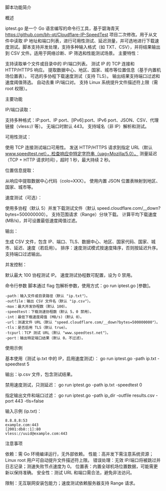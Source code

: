 脚本功能简介

概述

iptest.go 是一个 Go 语言编写的命令行工具，基于碧海青天 https://github.com/bh-qt/Cloudflare-IP-SpeedTest 项目二次修改。用于从文件中读取 IP 地址和端口列表，进行可用性测试、延迟测量，并可选地进行下载速度测试。脚本支持并发处理，支持多种输入格式（如 TXT、CSV），并将结果输出到 CSV 文件。适用于网络诊断、IP 筛选和性能测试场景。
主要特性：

支持读取单个文件或目录中的 IP/端口列表。
测试 IP 的 TCP 连接和 HTTP/HTTPS 响应。
提取数据中心、地区、国家、城市等位置信息（基于内置机场位置表）。
可选的多协程下载速度测试（支持 TLS）。
输出结果支持端口过滤和速度阈值筛选。
自动去重 IP/端口对。
支持 Linux 系统提升文件描述符上限（需 root 权限）。

主要功能

IP/端口读取：

支持多种格式：IP:port、IP port、[IPv6]:port、IPv6 port、JSON、CSV、代理链接（vless:// 等）。
无端口时默认 443。
支持域名（非 IP）解析和测试。

可用性测试：

使用 TCP 连接测试端口可用性。
发送 HTTP/HTTPS 请求到指定 URL（默认 www.speedtest.net），检查响应中特定字符串（uag=Mozilla/5.0）。
测量延迟（TCP + HTTP 请求时间），超时 1 秒，最大持续 2 秒。

位置信息提取：

从响应中提取数据中心代码（colo=XXX）。
使用内置 JSON 位置表映射到地区、国家、城市等。

速度测试（可选）：

使用多协程（默认 5）并发下载测试文件（默认 speed.cloudflare.com/__down?bytes=500000000）。
支持范围请求（Range）分块下载。
计算平均下载速度 (MB/s)，并可设置最低速度阈值过滤。

输出：

生成 CSV 文件，包含 IP、端口、TLS、数据中心、地区、国家代码、国家、城市、延迟、速度（若启用）。
排序：速度测试模式按速度降序，否则按延迟升序。
支持端口过滤输出。

并发控制：

默认最大 100 协程测试 IP。
速度测试协程数可配置，设为 0 禁用。

命令行参数
脚本通过 flag 包解析参数，使用方式：go run iptest.go [参数]。
```
-path：输入文件或目录路径（默认 "ip.txt"）。
-outfile：输出 CSV 文件名（默认 "ip.csv"）。
-max：最大并发协程数（默认 100）。
-speedtest：下载测速协程数（默认 5，0 禁用）。
-int：最低下载速度阈值 (MB/s)（默认 0）。
-url：测速文件 URL（默认 "speed.cloudflare.com/__down?bytes=500000000"）。
-tls：是否启用 TLS（默认 true）。
-tcpurl：TCP 测试 URL（默认 "www.speedtest.net"）。
-port：输出特定端口结果（默认 0，不过滤）。
```
使用示例

基本使用（测试 ip.txt 中的 IP，启用速度测试）：
go run iptest.go -path ip.txt -speedtest 5

输出：ip.csv 文件，包含测试结果。

禁用速度测试，只测延迟：
go run iptest.go -path ip.txt -speedtest 0

指定输出文件和端口过滤：
go run iptest.go -path ip_dir -outfile results.csv -port 443 -tls=false

输入示例 (ip.txt)：
```
8.8.8.8:53
example.com:443
[2001:db8::1]:80
vless://uuid@example.com:443
```
注意事项

依赖：需 Go 环境编译运行，无外部依赖。
性能：高并发下需注意系统资源；Linux root 用户可自动提升文件描述符上限。
错误处理：无效 IP/端口将被跳过并日志记录；测速失败节点速度为 0。
位置表：内置全球机场位置数据，可能需更新以保持准确。
安全性：测试 URL 和端口需合法，避免非法访问。

限制：无互联网安装包能力；速度测试依赖服务器支持 Range 请求。


